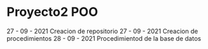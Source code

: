 # Proyecto2 POO
27 - 09 - 2021 Creacion de repositorio
27 - 09 - 2021 Creacion de procedimientos
28 - 09 - 2021 Procedimientod de la base de datos


